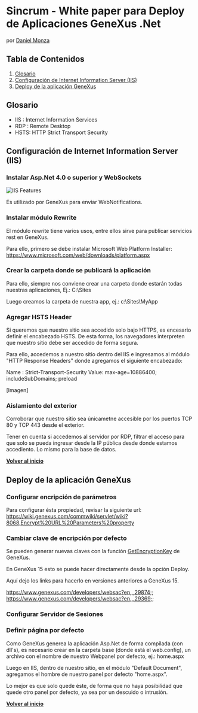 # Sincrum - White paper para Deploy de Aplicaciones GeneXus .Net
por [Daniel Monza](https://uy.linkedin.com/in/daniel-monza-62515112)

## Tabla de Contenidos

  1. [Glosario](#glosario)
  1. [Configuración de Internet Information Server (IIS)](#configuración-de-internet-information-server-(iis))
  1. [Deploy de la aplicación GeneXus](#deploy-de-la-aplicación-genexus)


## Glosario

- IIS : Internet Information Services
- RDP : Remote Desktop
- HSTS: HTTP Strict Transport Security

## Configuración de Internet Information Server (IIS)

### Instalar Asp.Net 4.0 o superior y WebSockets

![IIS Features](features.png)

Es utilizado por GeneXus para enviar WebNotifications.

### Instalar módulo Rewrite

El módulo rewrite tiene varios usos, entre ellos sirve para publicar servicios rest en GeneXus.

Para ello, primero se debe instalar Microsoft Web Platform Installer:
https://www.microsoft.com/web/downloads/platform.aspx

### Crear la carpeta donde se publicará la aplicación

Para ello, siempre nos conviene crear una carpeta donde estarán todas nuestras aplicaciones, Ej.: C:\Sites

Luego creamos la carpeta de nuestra app, ej.: c:\Sites\MyApp

### Agregar HSTS Header

Si queremos que nuestro sitio sea accedido solo bajo HTTPS, es encesario definir el encabezado HSTS. De esta forma, los navegadores interpreten que nuestro sitio debe ser accedido de forma segura.

Para ello, accedemos a nuestro sitio dentro del IIS e ingresamos al módulo "HTTP Response Headers" donde agregamos el siguiente encabezado:

Name : Strict-Transport-Security
Value: max-age=10886400; includeSubDomains; preload

[Imagen]

### Aislamiento del exterior
Corroborar que nuestro sitio sea únicametne accesible por los puertos TCP 80 y TCP 443 desde el exterior.

Tener en cuenta si accedemos al servidor por RDP, filtrar el acceso para que solo se pueda ingresar desde la IP pública desde donde estamos accediento. Lo mismo para la base de datos.

**[Volver al inicio](#tabla-de-contenidos)**

## Deploy de la aplicación GeneXus

### Configurar encripción de parámetros

Para configurar ésta propiedad, revisar la siguiente url:
https://wiki.genexus.com/commwiki/servlet/wiki?8068,Encrypt%20URL%20Parameters%20property

### Cambiar clave de encripción por defecto

Se pueden generar nuevas claves con la función [GetEncryptionKey](https://wiki.genexus.com/commwiki/servlet/wiki?8385,GetEncryptionKey+Function) de GeneXus.

En GeneXus 15 esto se puede hacer directamente desde la opción Deploy.

Aquí dejo los links para hacerlo en versiones anteriores a GeneXus 15.

https://www.genexus.com/developers/websac?en,,,29874;;
https://www.genexus.com/developers/websac?en,,,29369;;

### Configurar Servidor de Sesiones


### Definir página por defecto

Como GeneXus generea la aplicación Asp.Net de forma compilada (con dll's), es necesario crear en la carpeta base (donde está el web.config), un archivo con el nombre de nuestro Webpanel por defecto, ej.: home.aspx

Luego en IIS, dentro de nuestro sitio, en el módulo "Default Document", agregamos el hombre de nuestro panel por defecto "home.aspx".

Lo mejor es que solo quede éste, de forma que no haya posibilidad que quede otro panel por defecto, ya sea por un descuido o intrusión.

**[Volver al inicio](#tabla-de-contenidos)**